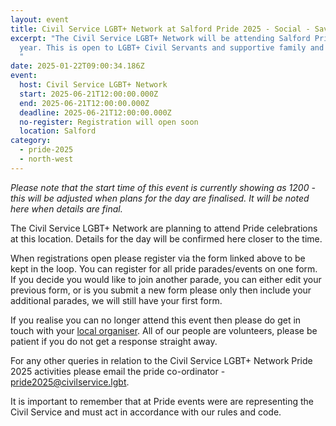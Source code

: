 ```yaml
---
layout: event
title: Civil Service LGBT+ Network at Salford Pride 2025 - Social - Save the Date
excerpt: "The Civil Service LGBT+ Network will be attending Salford Pride this
  year. This is open to LGBT+ Civil Servants and supportive family and friends.
  "
date: 2025-01-22T09:00:34.186Z
event:
  host: Civil Service LGBT+ Network
  start: 2025-06-21T12:00:00.000Z
  end: 2025-06-21T12:00:00.000Z
  deadline: 2025-06-21T12:00:00.000Z
  no-register: Registration will open soon
  location: Salford
category:
  - pride-2025
  - north-west
---
```

*P﻿lease note that the start time of this event is currently showing as 1200 - this will be adjusted when plans for the day are finalised. It will be noted here when details are final.*

The Civil Service LGBT+ Network are planning to attend Pride celebrations at this location. Details for the day will be confirmed here closer to the time. 

When registrations open please register via the form linked above to be kept in the loop. You can register for all pride parades/events on one form. If you decide you would like to join another parade, you can either edit your previous form, or is you submit a new form please only then include your additional parades, we will still have your first form.

I﻿f you realise you can no longer attend this event then please do get in touch with your [local organiser](https://www.civilservice.lgbt/team/). All of our people are volunteers, please be patient if you do not get a response straight away. 

F﻿or any other queries in relation to the Civil Service LGBT+ Network Pride 2025 activities please email the pride co-ordinator - [pride2025@civilservice.lgbt](mailto:pride2025@civilservice.lgbt).

I﻿t is important to remember that at Pride events were are representing the Civil Service and must act in accordance with our rules and code.